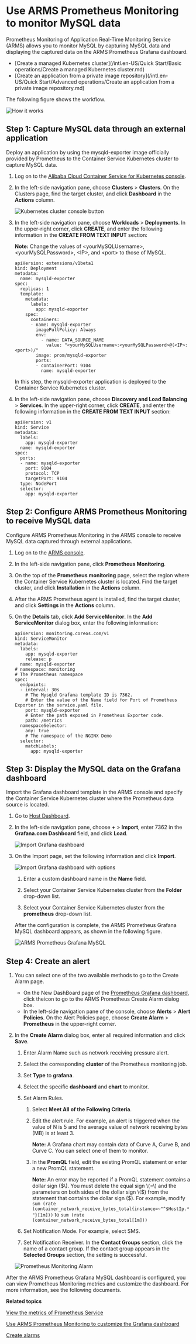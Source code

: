 # Use ARMS Prometheus Monitoring to monitor MySQL data

Prometheus Monitoring of Application Real-Time Monitoring Service \(ARMS\) allows you to monitor MySQL by capturing MySQL data and displaying the captured data on the ARMS Prometheus Grafana dashboard.

-   [Create a managed Kubernetes cluster](/intl.en-US/Quick Start/Basic operations/Create a managed Kubernetes cluster.md)
-   [Create an application from a private image repository](/intl.en-US/Quick Start/Advanced operations/Create an application from a private image repository.md)

The following figure shows the workflow.

![How it works](../images/p62667.png)

## Step 1: Capture MySQL data through an external application

Deploy an application by using the mysqld-exporter image officially provided by Prometheus to the Container Service Kubernetes cluster to capture MySQL data.

1.  Log on to the [Alibaba Cloud Container Service for Kubernetes console](https://cs.console.aliyun.com/#/k8s/overview).

2.  In the left-side navigation pane, choose **Clusters** \> **Clusters**. On the Clusters page, find the target cluster, and click **Dashboard** in the **Actions** column.

    ![Kubernetes cluster console button](https://static-aliyun-doc.oss-accelerate.aliyuncs.com/assets/img/en-US/6969283851/p61754.png)

3.  In the left-side navigation pane, choose **Workloads** \> **Deployments**. In the upper-right corner, click **CREATE**, and enter the following information in the **CREATE FROM TEXT INPUT** section:

    **Note:** Change the values of <yourMySQLUsername\>, <yourMySQLPassword\>, <IP\>, and <port\> to those of MySQL.

    ```
    apiVersion: extensions/v1beta1
    kind: Deployment
    metadata:
      name: mysqld-exporter
    spec:
      replicas: 1
      template:
        metadata:
          labels:
            app: mysqld-exporter
        spec:
          containers:
          - name: mysqld-exporter
            imagePullPolicy: Always
            env:
              - name: DATA_SOURCE_NAME
                value: "<yourMySQLUsername>:<yourMySQLPassword>@(<IP>:<port>)/"
            image: prom/mysqld-exporter
            ports:
            - containerPort: 9104
              name: mysqld-exporter
    ```

    In this step, the mysqld-exporter application is deployed to the Container Service Kubernetes cluster.

4.  In the left-side navigation pane, choose **Discovery and Load Balancing** \> **Services**. In the upper-right corner, click **CREATE**, and enter the following information in the **CREATE FROM TEXT INPUT** section:

    ```
    apiVersion: v1
    kind: Service
    metadata:
      labels:
        app: mysqld-exporter
      name: mysqld-exporter
    spec:
      ports:
      - name: mysqld-exporter
        port: 9104
        protocol: TCP
        targetPort: 9104
      type: NodePort
      selector:
        app: mysqld-exporter
    ```


## Step 2: Configure ARMS Prometheus Monitoring to receive MySQL data

Configure ARMS Prometheus Monitoring in the ARMS console to receive MySQL data captured through external applications.

1.  Log on to the [ARMS console](https://arms-ap-southeast-1.console.aliyun.com/#/home).

2.  In the left-side navigation pane, click **Prometheus Monitoring**.

3.  On the top of the **Prometheus monitoring** page, select the region where the Container Service Kubernetes cluster is located. Find the target cluster, and click **Installation** in the **Actions** column.

4.  After the ARMS Prometheus agent is installed, find the target cluster, and click **Settings** in the **Actions** column.

5.  On the **Details** tab, click **Add ServiceMonitor**. In the **Add ServiceMonitor** dialog box, enter the following information:

    ```
    apiVersion: monitoring.coreos.com/v1
    kind: ServiceMonitor
    metadata:
      labels:
        app: mysqld-exporter
        release: p
      name: mysqld-exporter
    # namespace: monitoring
    # The Prometheus namespace
    spec:
      endpoints:
      - interval: 30s
        # The Mysqld Grafana template ID is 7362.
        # Enter the value of the Name field for Port of Prometheus Exporter in the service.yaml file.
        port: mysqld-exporter
        # Enter the path exposed in Prometheus Exporter code.
        path: /metrics
      namespaceSelector:
        any: true
        # The namespace of the NGINX Demo
      selector:
        matchLabels:
          app: mysqld-exporter
    ```


## Step 3: Display the MySQL data on the Grafana dashboard

Import the Grafana dashboard template in the ARMS console and specify the Container Service Kubernetes cluster where the Prometheus data source is located.

1.  Go to [Host Dashboard](http://grafana.console.aliyun.com/).

2.  In the left-side navigation pane, choose **+** \> **Import**, enter 7362 in the **Grafana.com Dashboard** field, and click **Load**.

    ![Import Grafana dashboard](https://static-aliyun-doc.oss-accelerate.aliyuncs.com/assets/img/en-US/6969283851/p61709.png)

3.  On the Import page, set the following information and click **Import**.

    ![Import Grafana dashboard with options](../images/p62645.png)

    1.  Enter a custom dashboard name in the **Name** field.

    2.  Select your Container Service Kubernetes cluster from the **Folder** drop-down list.

    3.  Select your Container Service Kubernetes cluster from the **prometheus** drop-down list.

    After the configuration is complete, the ARMS Prometheus Grafana MySQL dashboard appears, as shown in the following figure.

    ![ARMS Prometheus Grafana MySQL](../images/p62727.png)


## Step 4: Create an alert

1.  You can select one of the two available methods to go to the Create Alarm page.

    -   On the New DashBoard page of the [Prometheus Grafana dashboard](http://grafana.console.aliyun.com/), click theicon to go to the ARMS Prometheus Create Alarm dialog box.
    -   In the left-side navigation pane of the console, choose **Alerts** \> **Alert Policies**. On the Alert Policies page, choose **Create Alarm** \> **Prometheus** in the upper-right corner.
2.  In the **Create Alarm** dialog box, enter all required information and click **Save**.

    1.  Enter Alarm Name such as network receiving pressure alert.

    2.  Select the corresponding **cluster** of the Prometheus monitoring job.

    3.  Set **Type** to **grafana**.

    4.  Select the specific **dashboard** and **chart** to monitor.

    5.  Set Alarm Rules.

        1.  Select **Meet All of the Following Criteria**.
        2.  Edit the alert rule. For example, an alert is triggered when the value of N is 5 and the average value of network receiving bytes \(MB\) is at least 3.

            **Note:** A Grafana chart may contain data of Curve A, Curve B, and Curve C. You can select one of them to monitor.

        3.  In the **PromQL** field, edit the existing PromQL statement or enter a new PromQL statement.

            **Note:** An error may be reported if a PromQL statement contains a dollar sign \($\). You must delete the equal sign \(=\) and the parameters on both sides of the dollar sign \($\) from the statement that contains the dollar sign \($\). For example, modify `sum (rate (container_network_receive_bytes_total{instance=~"^$HostIp.*"}[1m]))` to `sum (rate (container_network_receive_bytes_total[1m]))`

    6.  Set Notification Mode. For example, select SMS.

    7.  Set Notification Receiver. In the **Contact Groups** section, click the name of a contact group. If the contact group appears in the **Selected Groups** section, the setting is successful.

    ![Prometheus Monitoring Alarm](https://static-aliyun-doc.oss-accelerate.aliyuncs.com/assets/img/en-US/3608828061/p61774.png)


After the ARMS Prometheus Grafana MySQL dashboard is configured, you can view Prometheus Monitoring metrics and customize the dashboard. For more information, see the following documents.

**Related topics**  


[View the metrics of Prometheus Service]()

[Use ARMS Prometheus Monitoring to customize the Grafana dashboard]()

[Create alarms](https://www.alibabacloud.com/help/doc-detail/94833.htm)

